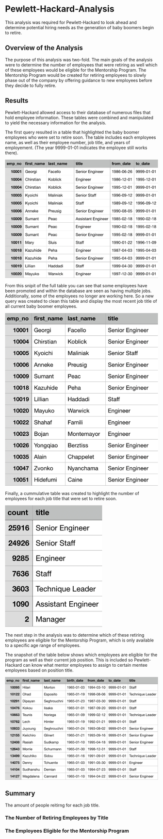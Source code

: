 # Pewlett-Hackard-Analysis
This analysis was required for Pewlett-Hackard to look ahead and determine potential hiring needs as the generation of baby boomers begin to retire. 

## Overview of the Analysis
The purpose of this analysis was two-fold. The main goals of the analysis were to determine the number of employees that were retiring as well which of these employees would be eligible for the Mentorship Program. The Mentorship Program would be created for retiring employees to slowly phase out of the company by offering guidance to new employees before they decide to fully retire.

## Results 
Pewlett-Hackard allowed access to their database of numerous files that hold employee information. These tables were combined and manipulated to yield the necessary information for the analysis.

The first query resulted in a table that highlighted the baby boomer employees who were set to retire soon. The table includes each employees name, as well as their employee number, job title, and years of employement. (The year 9999-01-01 indicates the employee still works there).

![alt text](https://raw.githubusercontent.com/KitWilliams07/Pewlett-Hackard-Analysis/main/Clean%20Data/retirement_titles.png)

From this snipit of the full table you can see that some employees have been promoted and within the database are seen as having multiple jobs. Additionally, some of the employees no longer are working here. So a new query was created to clean this table and display the most recent job title of all current baby boomer employees. 

![alt text](https://raw.githubusercontent.com/KitWilliams07/Pewlett-Hackard-Analysis/main/Clean%20Data/unique_titles.png)

Finally, a cummulative table was created to highlight the number of employees for each job title that were set to retire soon. 

![alt text](https://raw.githubusercontent.com/KitWilliams07/Pewlett-Hackard-Analysis/main/Clean%20Data/retiring_titles.png)



The next step in the analysis was to determine which of these retiring employees are eligible for the Mentorship Program, which is only available to a specific age range of employees. 

The snapshot of the table below shows which employees are eligible for the program as well as their current job position. This is included so Pewlett-Hackard can know what mentor employees to assign to certain mentee employees based on position title. 

![alt text](https://raw.githubusercontent.com/KitWilliams07/Pewlett-Hackard-Analysis/main/Clean%20Data/membership_eligibility.png)

## Summary 

The amount of people reitirng for each job title. 

### The Number of Retiring Employees by Title

### The Employees Eligible for the Mentorship Program



